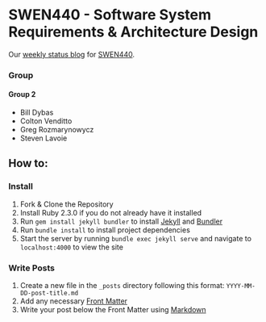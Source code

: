 # SWEN440 - Software System Requirements & Architecture Design

Our [weekly status blog](https://billdybas.github.io/SWEN440) for [SWEN440](http://www.se.rit.edu/~swen-440/).

### Group
#### Group 2
- Bill Dybas
- Colton Venditto
- Greg Rozmarynowycz
- Steven Lavoie

## How to:

### Install

1. Fork & Clone the Repository
2. Install Ruby 2.3.0 if you do not already have it installed
3. Run `gem install jekyll bundler` to install [Jekyll](https://jekyllrb.com/) and [Bundler](http://bundler.io/)
4. Run `bundle install` to install project dependencies
5. Start the server by running `bundle exec jekyll serve` and navigate to `localhost:4000` to view the site

### Write Posts

1. Create a new file in the `_posts` directory following this format: `YYYY-MM-DD-post-title.md`
2. Add any necessary [Front Matter](https://jekyllrb.com/docs/frontmatter/)
3. Write your post below the Front Matter using [Markdown](http://kramdown.gettalong.org/quickref.html)
